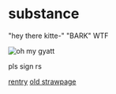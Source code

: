 # substance
"hey there kitte-" "BARK" WTF

![oh my gyatt](https://64.media.tumblr.com/64773343ab35228f03dde1352077d819/90a5d36e0c2b671a-8d/s1280x1920/2b6d8b468b5ce017aa720b208b4c5f2cb9e5c86b.gifv)

pls sign rs

[rentry](https://rentry.co/copqohbv) [old strawpage](https://l1teralegend.straw.page/)
